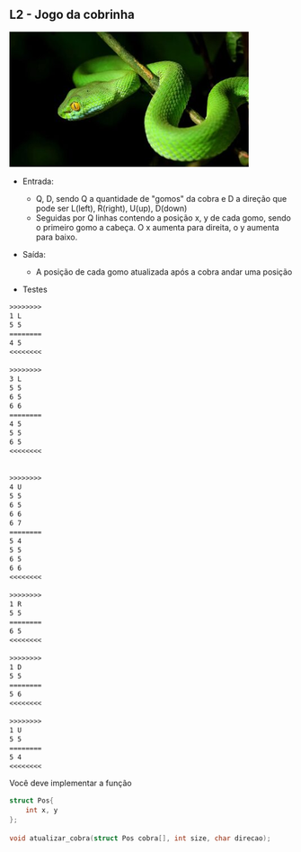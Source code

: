 ## L2 - Jogo da cobrinha

![](cover.jpg)

- Entrada:
    - Q, D, sendo Q a quantidade de "gomos" da cobra e D a direção que pode ser L(left), R(right), U(up), D(down)
    - Seguidas por Q linhas contendo a posição x, y de cada gomo, sendo o primeiro gomo a cabeça. O x aumenta para direita, o y aumenta para baixo.
- Saída:
    - A posição de cada gomo atualizada após a cobra andar uma posição

- Testes

```
>>>>>>>>
1 L
5 5
========
4 5
<<<<<<<<

>>>>>>>>
3 L
5 5
6 5
6 6
========
4 5
5 5
6 5
<<<<<<<<


>>>>>>>>
4 U
5 5
6 5
6 6
6 7
========
5 4
5 5
6 5
6 6
<<<<<<<<

>>>>>>>>
1 R
5 5
========
6 5
<<<<<<<<

>>>>>>>>
1 D
5 5
========
5 6
<<<<<<<<

>>>>>>>>
1 U
5 5
========
5 4
<<<<<<<<
```

Você deve implementar a função

```c
struct Pos{
    int x, y
};

void atualizar_cobra(struct Pos cobra[], int size, char direcao);
```
